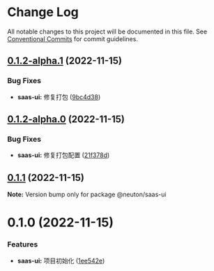 # Change Log

All notable changes to this project will be documented in this file.
See [Conventional Commits](https://conventionalcommits.org) for commit guidelines.

## [0.1.2-alpha.1](https://gitee.com/ningdongyiliao/neuton-toolkit/compare/@neuton/saas-ui@0.1.2-alpha.0...@neuton/saas-ui@0.1.2-alpha.1) (2022-11-15)

### Bug Fixes

- **saas-ui:** 修复打包 ([9bc4d38](https://gitee.com/ningdongyiliao/neuton-toolkit/commits/9bc4d38667a80199fc9d2980d8ef0a514929b28f))

## [0.1.2-alpha.0](https://gitee.com/ningdongyiliao/neuton-toolkit/compare/@neuton/saas-ui@0.1.1...@neuton/saas-ui@0.1.2-alpha.0) (2022-11-15)

### Bug Fixes

- **saas-ui:** 修复打包配置 ([21f378d](https://gitee.com/ningdongyiliao/neuton-toolkit/commits/21f378d586e6d80972ca9c7d87fd7b7b4711b0aa))

## [0.1.1](https://gitee.com/ningdongyiliao/neuton-toolkit/compare/@neuton/saas-ui@0.1.0...@neuton/saas-ui@0.1.1) (2022-11-15)

**Note:** Version bump only for package @neuton/saas-ui

# 0.1.0 (2022-11-15)

### Features

- **saas-ui:** 项目初始化 ([1ee542e](https://gitee.com/ningdongyiliao/neuton-toolkit/commits/1ee542e6c87dd1c628ec2b80db709d02141930d1))
